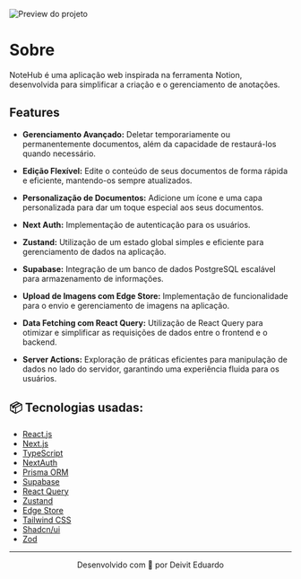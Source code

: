 ![Preview do projeto](https://i.imgur.com/FSXD2yI.png)

# Sobre

NoteHub é uma aplicação web inspirada na ferramenta Notion, desenvolvida para simplificar a criação e o gerenciamento de anotações.

## Features

- **Gerenciamento Avançado:** Deletar temporariamente ou permanentemente documentos, além da capacidade de restaurá-los quando necessário.

- **Edição Flexível:** Edite o conteúdo de seus documentos de forma rápida e eficiente, mantendo-os sempre atualizados.

- **Personalização de Documentos:** Adicione um ícone e uma capa personalizada para dar um toque especial aos seus documentos.

- **Next Auth:** Implementação de autenticação para os usuários.

- **Zustand:** Utilização de um estado global simples e eficiente para gerenciamento de dados na aplicação.

- **Supabase:** Integração de um banco de dados PostgreSQL escalável para armazenamento de informações.

- **Upload de Imagens com Edge Store:** Implementação de funcionalidade para o envio e gerenciamento de imagens na aplicação.

- **Data Fetching com React Query:** Utilização de React Query para otimizar e simplificar as requisições de dados entre o frontend e o backend.

- **Server Actions:** Exploração de práticas eficientes para manipulação de dados no lado do servidor, garantindo uma experiência fluida para os usuários.

## 📦 Tecnologias usadas:

- [React.js](https://react.dev/)
- [Next.js](https://nextjs.org/)
- [TypeScript](https://www.typescriptlang.org/)
- [NextAuth](https://next-auth.js.org/)
- [Prisma ORM](https://www.prisma.io/)
- [Supabase](https://supabase.com/)
- [React Query](https://tanstack.com/query/latest)
- [Zustand](https://zustand-demo.pmnd.rs/)
- [Edge Store](https://edgestore.dev/)
- [Tailwind CSS](https://tailwindcss.com/)
- [Shadcn/ui](https://ui.shadcn.com/)
- [Zod](https://zod.dev/)

---

<p align="center">Desenvolvido com 💙 por Deivit Eduardo</p>
